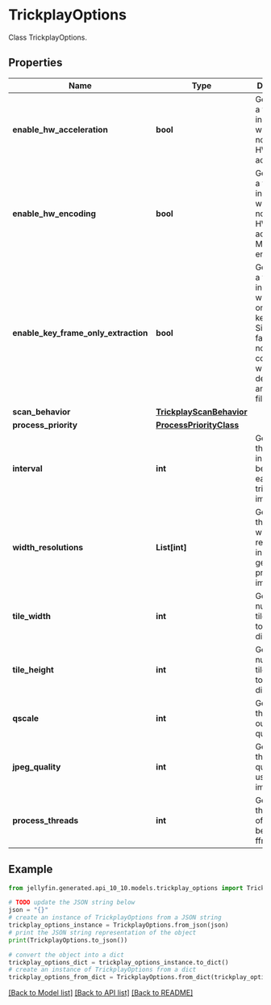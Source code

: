 # TrickplayOptions

Class TrickplayOptions.

## Properties

Name | Type | Description | Notes
------------ | ------------- | ------------- | -------------
**enable_hw_acceleration** | **bool** | Gets or sets a value indicating whether or not to use HW acceleration. | [optional] 
**enable_hw_encoding** | **bool** | Gets or sets a value indicating whether or not to use HW accelerated MJPEG encoding. | [optional] 
**enable_key_frame_only_extraction** | **bool** | Gets or sets a value indicating whether to only extract key frames.  Significantly faster, but is not compatible with all decoders and/or video files. | [optional] 
**scan_behavior** | [**TrickplayScanBehavior**](TrickplayScanBehavior.md) |  | [optional] 
**process_priority** | [**ProcessPriorityClass**](ProcessPriorityClass.md) |  | [optional] 
**interval** | **int** | Gets or sets the interval, in ms, between each new trickplay image. | [optional] 
**width_resolutions** | **List[int]** | Gets or sets the target width resolutions, in px, to generates preview images for. | [optional] 
**tile_width** | **int** | Gets or sets number of tile images to allow in X dimension. | [optional] 
**tile_height** | **int** | Gets or sets number of tile images to allow in Y dimension. | [optional] 
**qscale** | **int** | Gets or sets the ffmpeg output quality level. | [optional] 
**jpeg_quality** | **int** | Gets or sets the jpeg quality to use for image tiles. | [optional] 
**process_threads** | **int** | Gets or sets the number of threads to be used by ffmpeg. | [optional] 

## Example

```python
from jellyfin.generated.api_10_10.models.trickplay_options import TrickplayOptions

# TODO update the JSON string below
json = "{}"
# create an instance of TrickplayOptions from a JSON string
trickplay_options_instance = TrickplayOptions.from_json(json)
# print the JSON string representation of the object
print(TrickplayOptions.to_json())

# convert the object into a dict
trickplay_options_dict = trickplay_options_instance.to_dict()
# create an instance of TrickplayOptions from a dict
trickplay_options_from_dict = TrickplayOptions.from_dict(trickplay_options_dict)
```
[[Back to Model list]](README.md#documentation-for-models) [[Back to API list]](README.md#documentation-for-api-endpoints) [[Back to README]](README.md)


